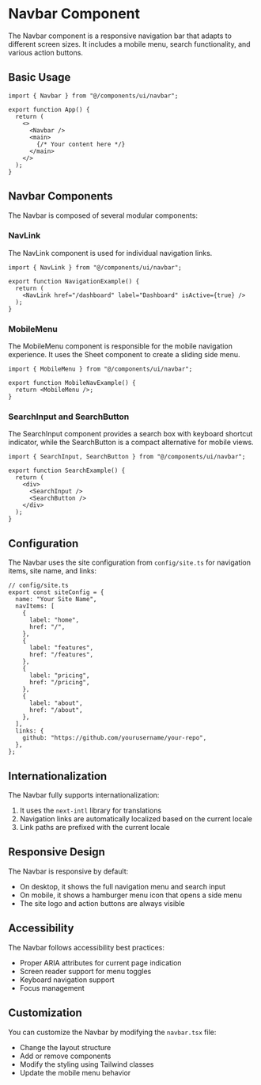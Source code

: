 # Navbar Component

The Navbar component is a responsive navigation bar that adapts to different screen sizes. It includes a mobile menu, search functionality, and various action buttons.

## Basic Usage

```tsx
import { Navbar } from "@/components/ui/navbar";

export function App() {
  return (
    <>
      <Navbar />
      <main>
        {/* Your content here */}
      </main>
    </>
  );
}
```

## Navbar Components

The Navbar is composed of several modular components:

### NavLink

The NavLink component is used for individual navigation links.

```tsx
import { NavLink } from "@/components/ui/navbar";

export function NavigationExample() {
  return (
    <NavLink href="/dashboard" label="Dashboard" isActive={true} />
  );
}
```

### MobileMenu

The MobileMenu component is responsible for the mobile navigation experience. It uses the Sheet component to create a sliding side menu.

```tsx
import { MobileMenu } from "@/components/ui/navbar";

export function MobileNavExample() {
  return <MobileMenu />;
}
```

### SearchInput and SearchButton

The SearchInput component provides a search box with keyboard shortcut indicator, while the SearchButton is a compact alternative for mobile views.

```tsx
import { SearchInput, SearchButton } from "@/components/ui/navbar";

export function SearchExample() {
  return (
    <div>
      <SearchInput />
      <SearchButton />
    </div>
  );
}
```

## Configuration

The Navbar uses the site configuration from `config/site.ts` for navigation items, site name, and links:

```tsx
// config/site.ts
export const siteConfig = {
  name: "Your Site Name",
  navItems: [
    {
      label: "home",
      href: "/",
    },
    {
      label: "features",
      href: "/features",
    },
    {
      label: "pricing",
      href: "/pricing",
    },
    {
      label: "about",
      href: "/about",
    },
  ],
  links: {
    github: "https://github.com/yourusername/your-repo",
  },
};
```

## Internationalization

The Navbar fully supports internationalization:

1. It uses the `next-intl` library for translations
2. Navigation links are automatically localized based on the current locale
3. Link paths are prefixed with the current locale

## Responsive Design

The Navbar is responsive by default:

- On desktop, it shows the full navigation menu and search input
- On mobile, it shows a hamburger menu icon that opens a side menu
- The site logo and action buttons are always visible

## Accessibility

The Navbar follows accessibility best practices:

- Proper ARIA attributes for current page indication
- Screen reader support for menu toggles
- Keyboard navigation support
- Focus management

## Customization

You can customize the Navbar by modifying the `navbar.tsx` file:

- Change the layout structure
- Add or remove components
- Modify the styling using Tailwind classes
- Update the mobile menu behavior 